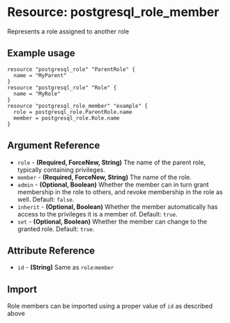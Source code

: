 # Resource: postgresql_role_member
Represents a role assigned to another role
## Example usage
```hcl
resource "postgresql_role" "ParentRole" {
  name = "MyParent"
}
resource "postgresql_role" "Role" {
  name = "MyRole"
}
resource "postgresql_role_member" "example" {
  role = postgresql_role.ParentRole.name
  member = postgresql_role.Role.name
}
```
## Argument Reference
* `role` - **(Required, ForceNew, String)** The name of the parent role, typically containing privileges.
* `member` - **(Required, ForceNew, String)** The name of the role.
* `admin` - **(Optional, Boolean)** Whether the member can in turn grant membership in the role to others, and revoke membership in the role as well. Default: `false`.
* `inherit` - **(Optional, Boolean)** Whether the member automatically has access to the privileges it is a member of. Default: `true`.
* `set` - **(Optional, Boolean)** Whether the member can change to the granted role. Default: `true`.
## Attribute Reference
* `id` - **(String)** Same as `role`:`member`
## Import
Role members can be imported using a proper value of `id` as described above
